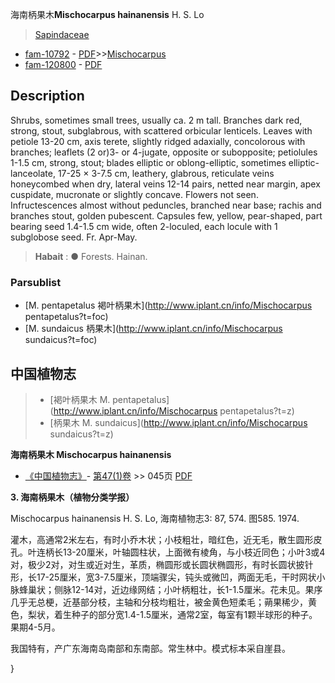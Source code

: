 海南柄果木**Mischocarpus hainanensis** H. S. Lo

> [Sapindaceae](http://www.iplant.cn/info/Sapindaceae?t=foc)
* [fam-10792](http://www.iplant.cn/foc/fam/10792) - [PDF](http://www.iplant.cn/foc/pdf/Sapindaceae.pdf)>>[Mischocarpus](http://www.iplant.cn/info/Mischocarpus?t=foc)
* [fam-120800](http://www.iplant.cn/foc/fam/120800) - [PDF](http://www.iplant.cn/foc/pdf/Mischocarpus.pdf)

## Description

Shrubs, sometimes small trees, usually ca. 2 m tall. Branches dark red, strong, stout, subglabrous, with scattered orbicular lenticels. Leaves with petiole 13-20 cm, axis terete, slightly ridged adaxially, concolorous with branches; leaflets (2 or)3- or 4-jugate, opposite or subopposite; petiolules 1-1.5 cm, strong, stout; blades elliptic or oblong-elliptic, sometimes elliptic-lanceolate, 17-25 × 3-7.5 cm, leathery, glabrous, reticulate veins honeycombed when dry, lateral veins 12-14 pairs, netted near margin, apex cuspidate, mucronate or slightly concave. Flowers not seen. Infructescences almost without peduncles, branched near base; rachis and branches stout, golden pubescent. Capsules few, yellow, pear-shaped, part bearing seed 1.4-1.5 cm wide, often 2-loculed, each locule with 1 subglobose seed. Fr. Apr-May.


> **Habait** : 
>●  Forests. Hainan.

### Parsublist

* [M.  pentapetalus  褐叶柄果木](http://www.iplant.cn/info/Mischocarpus pentapetalus?t=foc)
* [M.  sundaicus  柄果木](http://www.iplant.cn/info/Mischocarpus sundaicus?t=foc)

## 中国植物志

> * [褐叶柄果木  M.  pentapetalus](http://www.iplant.cn/info/Mischocarpus pentapetalus?t=z)
> * [柄果木  M.  sundaicus](http://www.iplant.cn/info/Mischocarpus sundaicus?t=z)


**海南柄果木 Mischocarpus hainanensis**

* [《中国植物志》](http://www.iplant.cn/frps)- [第47(1)卷](http://www.iplant.cn/frps/vol/47(1)) >> 045页 [PDF](http://www.iplant.cn/frps/pdf/47(1)/045.PDF)

**3. 海南柄果木（植物分类学报）**

Mischocarpus hainanensis H. S. Lo, 海南植物志3: 87, 574. 图585. 1974.

灌木，高通常2米左右，有时小乔木状；小枝粗壮，暗红色，近无毛，散生圆形皮孔。叶连柄长13-20厘米，叶轴圆柱状，上面微有棱角，与小枝近同色；小叶3或4对，极少2对，对生或近对生，革质，椭圆形或长圆状椭圆形，有时长圆状披针形，长17-25厘米，宽3-7.5厘米，顶端骤尖，钝头或微凹，两面无毛，干时网状小脉蜂巢状；侧脉12-14对，近边缘网结；小叶柄粗壮，长1-1.5厘米。花未见。果序几乎无总梗，近基部分枝，主轴和分枝均粗壮，被金黄色短柔毛；蒴果稀少，黄色，梨状，着生种子的部分宽1.4-1.5厘米，通常2室，每室有1颗半球形的种子。果期4-5月。

我国特有，产广东海南岛南部和东南部。常生林中。模式标本采自崖县。

}